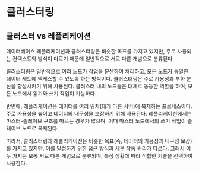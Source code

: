 # 클러스터링

## 클러스터 vs 레플리케이션
데이터베이스 레플리케이션과 클러스터링은 비슷한 목표를 가지고 있지만, 주로 사용되는 컨텍스트와 방식이 다르기 때문에 일반적으로 서로 다른 개념으로 분류된다.

클러스터링은 일반적으로 여러 노드가 작업을 분산하여 처리하고, 모든 노드가 동일한 데이터 세트에 액세스할 수 있도록 하는 방식이다. 클러스터링은 주로 가용성과 부하 분산을 향상시키기 위해 사용된다. 클러스터 내의 노드들은 대체로 동등한 역할을 하며, 모든 노드에서 읽기와 쓰기 작업이 가능하다.

반면에, 레플리케이션은 데이터를 여러 위치(대개 다른 서버)에 복제하는 프로세스이다. 주로 가용성을 높이고 데이터의 내구성을 보장하기 위해 사용된다. 레플리케이션에서는 마스터-슬레이브 구조를 따르는 경우가 많으며, 이때 마스터 노드에서의 쓰기 작업이 슬레이브 노드로 복제된다.

따라서, 클러스터링과 레플리케이션은 비슷한 목표(즉, 데이터의 가용성과 내구성 보장)를 가지고 있지만, 이를 달성하기 위한 접근 방식과 세부 작동 원리가 다르다. 그래서 이 두 가지는 보통 서로 다른 개념으로 분류되며, 특정 상황에 따라 적합한 기술을 선택하여 사용한다.